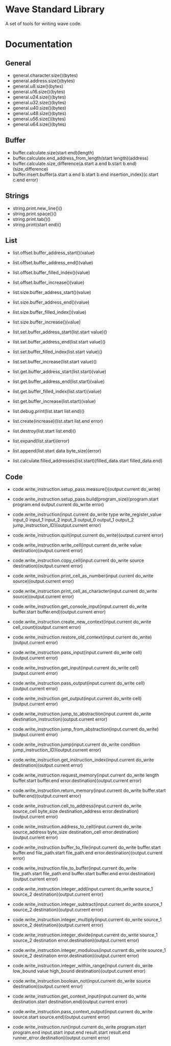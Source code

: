 # Wave Standard Library

A set of tools for writing wave code.

# Documentation

## General

- general.character.size()(bytes)
- general.address.size()(bytes)
- general.u8.size()(bytes)
- general.u16.size()(bytes)
- general.u24.size()(bytes)
- general.u32.size()(bytes)
- general.u40.size()(bytes)
- general.u48.size()(bytes)
- general.u56.size()(bytes)
- general.u64.size()(bytes)

## Buffer

- buffer.calculate.size(start end)(length)
- buffer.calculate.end_address_from_length(start length)(address)
- buffer.calculate.size_difference(a.start a.end b.start b.end)(size_difference)
- buffer.insert.buffer(a.start a.end b.start b.end insertion_index)(c.start c.end error)

## Strings

- string.print.new_line()()
- string.print.space()()
- string.print.tab()()
- string.print(start end)()

## List

- list.offset.buffer_address_start()(value)
- list.offset.buffer_address_end()(value)
- list.offset.buffer_filled_index()(value)
- list.offset.buffer_increase()(value)
- list.size.buffer_address_start()(value)
- list.size.buffer_address_end()(value)
- list.size.buffer_filled_index()(value)
- list.size.buffer_increase()(value)

- list.set.buffer_address_start(list.start value)()
- list.set.buffer_address_end(list.start value)()
- list.set.buffer_filled_index(list.start value)()
- list.set.buffer_increase(list.start value)()

- list.get.buffer_address_start(list.start)(value)
- list.get.buffer_address_end(list.start)(value)
- list.get.buffer_filled_index(list.start)(value)
- list.get.buffer_increase(list.start)(value)

- list.debug.print(list.start list.end)()

- list.create(increase)(list.start list.end error)
- list.destroy(list.start list.end)()
- list.expand(list.start)(error)
- list.append(list.start data byte_size)(error)

- list.calculate.filled_addresses(list.start)(filled_data.start filled_data.end)

## Code

- code.write_instruction.setup_pass.measure()(output.current do_write)
- code.write_instruction.setup_pass.build(program_size)(program.start program.end output.current do_write error)
- code.write_instruction(input.current do_write type write_register_value input_0 input_1 input_2 input_3 output_0 output_1 output_2 jump_instruction_ID)(output.current error)

- code.write_instruction.quit(input.current do_write)(output.current error)
- code.write_instruction.write_cell(input.current do_write value destination)(output.current error)
- code.write_instruction.copy_cell(input.current do_write source destination)(output.current error)
- code.write_instruction.print_cell_as_number(input.current do_write source)(output.current error)
- code.write_instruction.print_cell_as_character(input.current do_write source)(output.current error)
- code.write_instruction.get_console_input(input.current do_write buffer.start buffer.end)(output.current error)
- code.write_instruction.create_new_context(input.current do_write cell_count)(output.current error)
- code.write_instruction.restore_old_context(input.current do_write)(output.current error)
- code.write_instruction.pass_input(input.current do_write cell)(output.current error)
- code.write_instruction.get_input(input.current do_write cell)(output.current error)
- code.write_instruction.pass_output(input.current do_write cell)(output.current error)
- code.write_instruction.get_output(input.current do_write cell)(output.current error)
- code.write_instruction.jump_to_abstraction(input.current do_write destination_instruction)(output.current error)
- code.write_instruction.jump_from_abstraction(input.current do_write)(output.current error)
- code.write_instruction.jump(input.current do_write condition jump_instruction_ID)(output.current error)
- code.write_instruction.get_instruction_index(input.current do_write destination)(output.current error)
- code.write_instruction.request_memory(input.current do_write length buffer.start buffer.end error.destination)(output.current error)
- code.write_instruction.return_memory(input.current do_write buffer.start buffer.end)(output.current error)
- code.write_instruction.cell_to_address(input.current do_write source_cell byte_size destination_address error.destination)(output.current error)
- code.write_instruction.address_to_cell(input.current do_write source_address byte_size destination_cell error.destination)(output.current error)
- code.write_instruction.buffer_to_file(input.current do_write buffer.start buffer.end file_path.start file_path.end error.destination)(output.current error)
- code.write_instruction.file_to_buffer(input.current do_write file_path.start file_path.end buffer.start buffer.end error.destination)(output.current error)
- code.write_instruction.integer_add(input.current do_write source_1 source_2 destination)(output.current error)
- code.write_instruction.integer_subtract(input.current do_write source_1 source_2 destination)(output.current error)
- code.write_instruction.integer_multiply(input.current do_write source_1 source_2 destination)(output.current error)
- code.write_instruction.integer_divide(input.current do_write source_1 source_2 destination error.destination)(output.current error)
- code.write_instruction.integer_modulous(input.current do_write source_1 source_2 destination error.destination)(output.current error)
- code.write_instruction.integer_within_range(input.current do_write low_bound value high_bound destination)(output.current error)
- code.write_instruction.boolean_not(input.current do_write source destination)(output.current error)
- code.write_instruction.get_context_input(input.current do_write destination.start destination.end)(output.current error)
- code.write_instruction.pass_context_output(input.current do_write source.start source.end)(output.current error)
- code.write_instruction.run(input.current do_write program.start program.end input.start input.end result.start result.end runner_error.destination)(output.current error)
